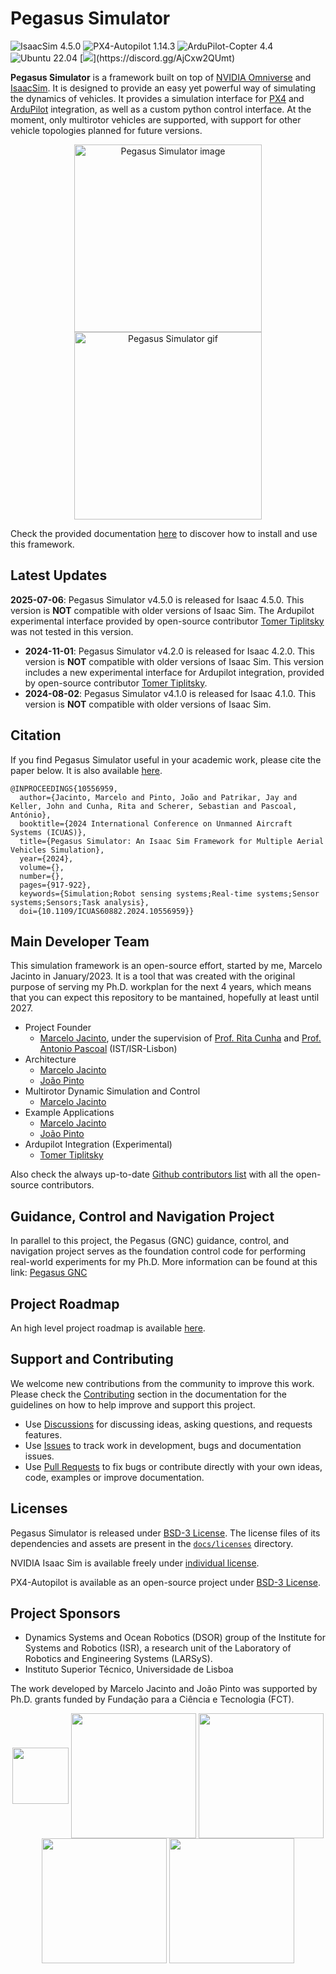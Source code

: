 # Pegasus Simulator

![IsaacSim 4.5.0](https://img.shields.io/badge/IsaacSim-4.5.0-brightgreen.svg)
![PX4-Autopilot 1.14.3](https://img.shields.io/badge/PX4--Autopilot-1.14.3-brightgreen.svg)
![ArduPilot-Copter 4.4](https://img.shields.io/badge/ArduPilot--Copter-4.4.0-brightgreen.svg)
![Ubuntu 22.04](https://img.shields.io/badge/Ubuntu-22.04LTS-brightgreen.svg)
[![](https://dcbadge.limes.pink/api/server/[INVITE](https://discord.gg/AjCxw2QUmt?style=flat))](https://discord.gg/AjCxw2QUmt)

**Pegasus Simulator** is a framework built on top of [NVIDIA Omniverse](https://docs.omniverse.nvidia.com/) and [IsaacSim](https://docs.omniverse.nvidia.com/app_isaacsim/app_isaacsim/overview.html). It is designed to provide an easy yet powerful way of simulating the dynamics of vehicles. It provides a simulation interface for [PX4](https://px4.io/) and [ArduPilot](https://ardupilot.org/) integration, as well as a custom python control interface. At the moment, only multirotor vehicles are supported, with support for other vehicle topologies planned for future versions.

<p align = "center">
<a href="https://youtu.be/_11OCFwf_GE" target="_blank"><img src="docs/_static/pegasus_cover.png" alt="Pegasus Simulator image" height="300"/></a>
<a href="https://youtu.be/_11OCFwf_GE" target="_blank"><img src="docs/_static/mini demo.gif" alt="Pegasus Simulator gif" height="300"/></a>
</p>


Check the provided documentation [here](https://pegasussimulator.github.io/PegasusSimulator/) to discover how to install and use this framework.

## Latest Updates
 **2025-07-06**: Pegasus Simulator v4.5.0 is released for Isaac 4.5.0. This version is **NOT** compatible with older versions of Isaac Sim. The Ardupilot experimental interface provided by open-source contributor [Tomer Tiplitsky](https://github.com/TomerTip) was not tested in this version.
* **2024-11-01**: Pegasus Simulator v4.2.0 is released for Isaac 4.2.0. This version is **NOT** compatible with older versions of Isaac Sim. This version includes a new experimental interface for Ardupilot integration, provided by open-source contributor [Tomer Tiplitsky](https://github.com/TomerTip).
* **2024-08-02**: Pegasus Simulator v4.1.0 is released for Isaac 4.1.0. This version is **NOT** compatible with older versions of Isaac Sim.

## Citation

If you find Pegasus Simulator useful in your academic work, please cite the paper below. It is also available [here](https://doi.org/10.1109/ICUAS60882.2024.10556959).
```
@INPROCEEDINGS{10556959,
  author={Jacinto, Marcelo and Pinto, João and Patrikar, Jay and Keller, John and Cunha, Rita and Scherer, Sebastian and Pascoal, António},
  booktitle={2024 International Conference on Unmanned Aircraft Systems (ICUAS)}, 
  title={Pegasus Simulator: An Isaac Sim Framework for Multiple Aerial Vehicles Simulation}, 
  year={2024},
  volume={},
  number={},
  pages={917-922},
  keywords={Simulation;Robot sensing systems;Real-time systems;Sensor systems;Sensors;Task analysis},
  doi={10.1109/ICUAS60882.2024.10556959}}
```

## Main Developer Team

This simulation framework is an open-source effort, started by me, Marcelo Jacinto in January/2023. It is a tool that was created with the original purpose of serving my Ph.D. workplan for the next 4 years, which means that you can expect this repository to be mantained, hopefully at least until 2027.

* Project Founder
	* [Marcelo Jacinto](https://github.com/MarceloJacinto), under the supervision of <u>Prof. Rita Cunha</u> and <u>Prof. Antonio Pascoal</u> (IST/ISR-Lisbon)
* Architecture
  * [Marcelo Jacinto](https://github.com/MarceloJacinto)
  * [João Pinto](https://github.com/jschpinto)
* Multirotor Dynamic Simulation and Control
  * [Marcelo Jacinto](https://github.com/MarceloJacinto)
* Example Applications
	* [Marcelo Jacinto](https://github.com/MarceloJacinto)
	* [João Pinto](https://github.com/jschpinto)
* Ardupilot Integration (Experimental)
  * [Tomer Tiplitsky](https://github.com/TomerTip)

Also check the always up-to-date [Github contributors list](https://github.com/PegasusSimulator/PegasusSimulator/graphs/contributors) with all the open-source contributors.

## Guidance, Control and Navigation Project

In parallel to this project, the Pegasus (GNC) guidance, control, and navigation project serves as the foundation control code for performing real-world experiments for my Ph.D. More information can be found at this link:
[Pegasus GNC](https://pegasusresearch.github.io/pegasus/)

## Project Roadmap

An high level project roadmap is available [here](https://pegasussimulator.github.io/PegasusSimulator/source/references/roadmap.html).

## Support and Contributing

We welcome new contributions from the community to improve this work. Please check the [Contributing](https://pegasussimulator.github.io/PegasusSimulator/source/references/contributing.html) section in the documentation for the guidelines on how to help improve and support this project.

* Use [Discussions](https://github.com/PegasusSimulator/PegasusSimulator/discussions) for discussing ideas, asking questions, and requests features.
* Use [Issues](https://github.com/PegasusSimulator/PegasusSimulator/issues) to track work in development, bugs and documentation issues.
* Use [Pull Requests](https://github.com/PegasusSimulator/PegasusSimulator/pulls) to fix bugs or contribute directly with your own ideas, code, examples or improve documentation.

## Licenses

Pegasus Simulator is released under [BSD-3 License](LICENSE). The license files of its dependencies and assets are present in the [`docs/licenses`](docs/licenses) directory.

NVIDIA Isaac Sim is available freely under [individual license](https://www.nvidia.com/en-us/omniverse/download/). 

PX4-Autopilot is available as an open-source project under [BSD-3 License](https://github.com/PX4/PX4-Autopilot).

## Project Sponsors
- Dynamics Systems and Ocean Robotics (DSOR) group of the Institute for Systems and Robotics (ISR), a research unit of the Laboratory of Robotics and Engineering Systems (LARSyS).
- Instituto Superior Técnico, Universidade de Lisboa

The work developed by Marcelo Jacinto and João Pinto was supported by Ph.D. grants funded by Fundação para a Ciência e Tecnologia (FCT).

<p float="left" align="center">
  <img src="docs/_static/dsor_logo.png" width="90" align="center" />
  <img src="docs/_static/logo_isr.png" width="200" align="center"/> 
  <img src="docs/_static/larsys_logo.png" width="200" align="center"/> 
  <img src="docs/_static/ist_logo.png" width="200" align="center"/> 
  <img src="docs/_static/logo_fct.png" width="200" align="center"/> 
</p>
